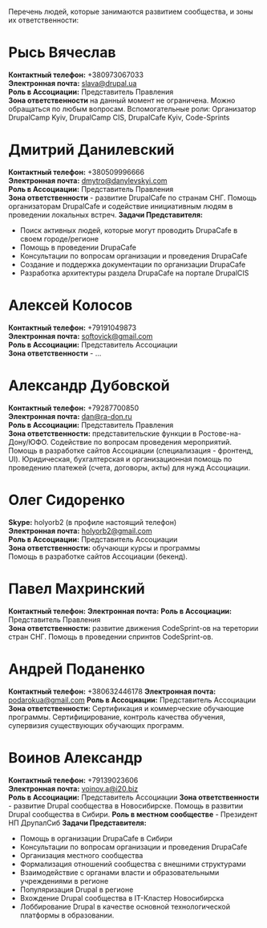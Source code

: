 Перечень людей, которые занимаются развитием сообщества, и зоны их ответственности:

# Рысь Вячеслав
**Контактный телефон:** +380973067033  
**Электронная почта:** slava@drupal.ua  
**Роль в Ассоциации:** Представитель Правления  
**Зона ответственности** на данный момент не ограничена. Можно обращаться по любым вопросам.
  Вспомогательные роли: Организатор DrupalCamp Kyiv, DrupalCamp CIS, DrupalCafe Kyiv, Code-Sprints

# Дмитрий Данилевский
**Контактный телефон:** +380509996666  
**Электронная почта:** dmytro@danylevskyi.com  
**Роль в Ассоциации:** Представитель Правления  
**Зона ответственности** - развитие DrupalCafe по странам СНГ. Помощь организаторам DrupalCafe и содействие инициативным людям в проведении локальных встреч.
**Задачи Представителя:**
- Поиск активных людей, которые могут проводить DrupaCafe в своем городе/регионе
- Помощь в проведении DrupaCafe
- Консультации по вопросам организации и проведения DrupaCafe
- Создание и поддержка документации по организации DrupaCafe
- Разработка архитектуры раздела DrupaCafe на портале DrupalCIS


# Алексей Колосов
**Контактный телефон:** +79191049873  
**Электронная почта:** softovick@gmail.com  
**Роль в Ассоциации:** Представитель Ассоциации  
**Зона ответственности** - ...

# Александр Дубовской
**Контактный телефон:** +79287700850  
**Электронная почта:** dan@ra-don.ru  
**Роль в Ассоциации:** Представитель Правления  
**Зона ответственности:** представительские функции в Ростове-на-Дону/ЮФО. Содействие по вопросам проведения мероприятий. 
   Помощь в разработке сайтов Ассоциации (специализация - фронтенд, UI). Юридическая, бухгалтерская и организационная помощь по проведению платежей (счета, договоры, акты) для нужд Ассоциации.

# Олег Сидоренко
**Skype:** holyorb2 (в профиле настоящий телефон)  
**Электронная почта:** holyorb2@gmail.com  
**Роль в Ассоциации:** Представитель Ассоциации  
**Зона ответственности:** обучающи курсы и программы  
   Помощь в разработке сайтов Ассоциации (бекенд).

# Павел Махринский
**Контактный телефон:** 
**Электронная почта:** 
**Роль в Ассоциации:** Представитель Правления  
**Зона ответственности:** развитие движения CodeSprint-ов на теретории стран СНГ. Помощь в проведении спринтов CodeSprint-ов.

# Андрей Поданенко
**Контактный телефон:**  +380632446178
**Электронная почта:**  podarokua@gmail.com
**Роль в Ассоциации:** Представитель Ассоциации
**Зона ответственности:** Сертификация и коммерческие обучающие программы. Сертифицирование, контроль качества обучения, супервизия существующих обучающих программ.


# Воинов Александр
**Контактный телефон:** +79139023606  
**Электронная почта:** voinov.a@i20.biz  
**Роль в Ассоциации:** Представитель Ассоциации 
**Зона ответственности** - развитие Drupal сообщества в Новосибирске. Помощь в развитии Drupal сообщества в Сибири. 
**Роль в местном сообществе** - Президент НП ДрупалСиб
**Задачи Представителя:**
- Помощь в организации DrupaCafe в Сибири
- Консультации по вопросам организации и проведения DrupaCafe
- Организация местного сообщества
- Формализация отношений сообщества с внешними структурами
- Взаимодействие с органами власти и образовательными учреждениями в регионе
- Популяризация Drupal в регионе
- Вхождение Drupal сообщества в IT-Кластер Новосибирска
- Лоббирование Drupal в качестве основной технологической платформы в образовании. 
